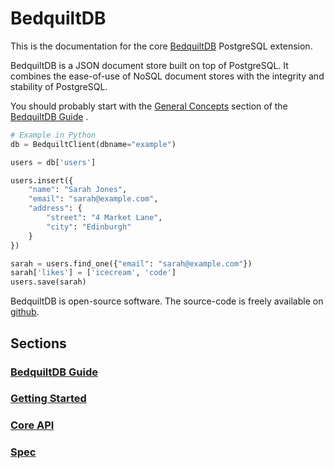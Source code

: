 # BedquiltDB


This is the documentation for the core [BedquiltDB](http://bedquiltdb.github.io)
PostgreSQL extension.

BedquiltDB is a JSON document store built on top of PostgreSQL. It combines the
ease-of-use of NoSQL document stores with the integrity and stability of PostgreSQL.

You should probably start with the [General Concepts](guide/concepts.md)
section of the [BedquiltDB Guide](guide/index.md) .

```python
# Example in Python
db = BedquiltClient(dbname="example")

users = db['users']

users.insert({
    "name": "Sarah Jones",
    "email": "sarah@example.com",
    "address": {
        "street": "4 Market Lane",
        "city": "Edinburgh"
    }
})

sarah = users.find_one({"email": "sarah@example.com"})
sarah['likes'] = ['icecream', 'code']
users.save(sarah)
```

BedquiltDB is open-source software. The source-code is freely available
on [github](https://github.com/BedquiltDB).

## Sections

### [BedquiltDB Guide](guide/index.md)

### [Getting Started](getting_started.md)

### [Core API](api_docs.md)

### [Spec](spec.md)
